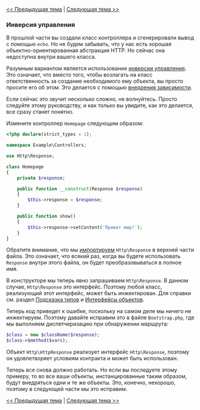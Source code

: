 [<< Предыдущая тема](06-dispatching-to-a-class.md) | [Следующая тема >>](08-dependency-injector.md)

### Инверсия управления

В прошлой части вы создали класс контроллера и сгенерировали вывод с помощью `echo`. Но не будем забывать, что у нас есть хорошая объектно-ориентированная абстракция HTTP. Но сейчас она недоступна внутри вашего класса.

Разумным вариантом является использование [инверсии управления](http://ru.wikipedia.org/wiki/Инверсия_управления). Это означает, что вместо того, чтобы возлагать на класс ответственность за создание необходимого ему объекта, вы просто просите его об этом. Это делается с помощью [внедрения зависимости](http://ru.wikipedia.org/wiki/Внедрение_зависимости).

Если сейчас это звучит несколько сложно, не волнуйтесь. Просто следуйте этому руководству, и как только вы увидите, как это делается, все сразу станет понятно.

Измените контроллер `Homepage` следующим образом:

```php
<?php declare(strict_types = 1);

namespace Example\Controllers;

use Http\Response;

class Homepage
{
    private $response;

    public function __construct(Response $response)
    {
        $this->response = $response;
    }

    public function show()
    {
        $this->response->setContent('Привет мир!');
    }
}
```

Обратите внимание, что мы [импортируем](https://www.php.net/manual/ru/language.namespaces.importing.php) `Http\Response` в верхней части файла. Это означает, что всякий раз, когда вы будете использовать `Response` внутри этого файла, он будет преобразовываться в полное имя.

В конструкторе мы теперь явно запрашиваем `Http\Response`. В данном случае, `Http\Response` это интерфейс. Поэтому любой класс, реализующий этот интерфейс, может быть инжектирован. Для справки см. раздел [Подсказка типов](http://php.net/manual/en/language.oop5.typehinting.php) и [Интерфейсы объектов](http://php.net/manual/en/language.oop5.interfaces.php). 

Теперь код приведет к ошибке, поскольку на самом деле мы ничего не инжектируем. Поэтому давайте исправим это в файле `Bootstrap.php`, где мы выполняем диспетчеризацию при обнаружении маршрута:

```php
$class = new $className($response);
$class->$method($vars);
```

Объект `Http\HttpResponse` реализует интерфейс `Http\Response`, поэтому он удовлетворяет условиям контракта и может быть использован.

Теперь все снова должно работать. Но если вы последуете этому примеру, то во все ваши объекты, инстанцированные таким образом, будут внедряться одни и те же объекты. Это, конечно, нехорошо, поэтому в следующей части мы это исправим.

[<< Предыдущая тема](06-dispatching-to-a-class.md) | [Следующая тема >>](08-dependency-injector.md)
